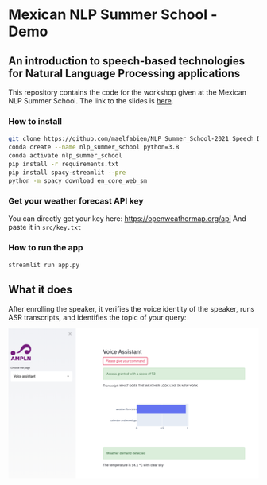 # Mexican NLP Summer School - Demo

## An introduction to speech-based technologies for Natural Language Processing applications

This repository contains the code for the workshop given at the Mexican NLP Summer School. The link to the slides is [here](https://docs.google.com/presentation/d/1bXqvxy0KQnI3AhsncHj_26p1WdE-UKErplUBJ5BBANI/edit?usp=sharing).

### How to install

```bash
git clone https://github.com/maelfabien/NLP_Summer_School-2021_Speech_Demo
conda create --name nlp_summer_school python=3.8
conda activate nlp_summer_school
pip install -r requirements.txt
pip install spacy-streamlit --pre
python -m spacy download en_core_web_sm
```

### Get your weather forecast API key

You can directly get your key here: https://openweathermap.org/api
And paste it in `src/key.txt`

### How to run the app

```bash
streamlit run app.py
```

## What it does

After enrolling the speaker, it verifies the voice identity of the speaker, runs ASR transcripts, and identifies the topic of your query:

![](pictures/demo.png)
